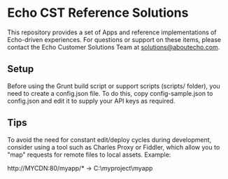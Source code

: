Echo CST Reference Solutions
============================

This repository provides a set of Apps and reference implementations of
Echo-driven experiences. For questions or support on these items, please contact
the Echo Customer Solutions Team at solutions@aboutecho.com.


Setup
-----
Before using the Grunt build script or support scripts (scripts/ folder), you
need to create a config.json file. To do this, copy config-sample.json to
config.json and edit it to supply your API keys as required.


Tips
----
To avoid the need for constant edit/deploy cycles during development, consider
using a tool such as Charles Proxy or Fiddler, which allow you to "map" requests
for remote files to local assets. Example:

  http://MYCDN:80/myapp/* -> C:\myproject\myapp
